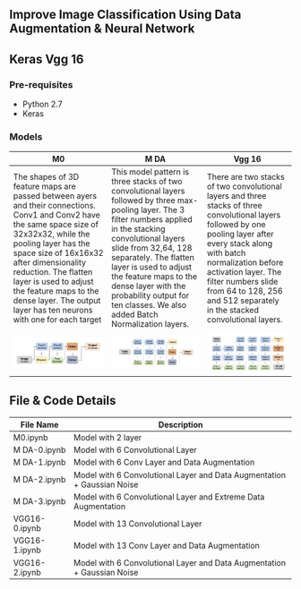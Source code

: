 ## Improve Image Classification Using Data Augmentation & Neural Network
## Keras Vgg 16

### Pre-requisites
* Python 2.7
* Keras

### Models
M0   | M DA | Vgg 16
------------- | ------------- | ------
The shapes of 3D feature maps are passed between ayers and their connections. Conv1 and Conv2 have the same space size of 32x32x32, while the pooling layer has the space size of 16x16x32 after dimensionality reduction. The flatten layer is used to adjust the feature maps to the dense layer. The output layer has ten neurons with one for each target | This model pattern is three stacks of two convolutional layers followed by three max-pooling layer. The 3 filter numbers applied in the stacking convolutional layers slide from 32,64, 128 separately. The flatten layer is used to adjust the feature maps to the dense layer with the probability output for ten classes. We also added Batch Normalization layers. | There are two stacks of two convolutional layers and three stacks of three convolutional layers followed by one pooling layer after every stack along with batch normalization before activation  layer. The filter numbers slide from 64 to 128, 256 and 512 separately in the stacked convolutional layers.
![ 2 layer convolutional neural network](/Images/2layer.PNG) |![ 6 layer convolutional neural network](/Images/6layer.PNG) | ![ 13 layer convolutional neural network](/Images/13layer.PNG) 


## File & Code Details
File Name | Description
----------|------------
M0.ipynb | Model with 2 layer
M DA-0.ipynb | Model with 6 Convolutional Layer
M DA-1.ipynb | Model with 6 Conv Layer and Data Augmentation
M DA-2.ipynb | Model with 6 Convolutional Layer and Data Augmentation + Gaussian Noise
M DA-3.ipynb | Model with 6 Convolutional Layer and Extreme Data Augmentation
VGG16-0.ipynb | Model with 13 Convolutional Layer
VGG16-1.ipynb | Model with 13 Conv Layer and Data Augmentation
VGG16-2.ipynb | Model with 6 Convolutional Layer and Data Augmentation + Gaussian Noise

